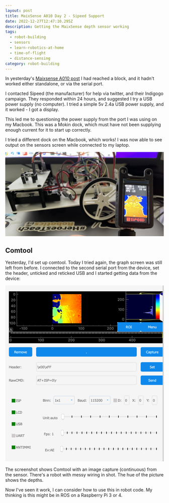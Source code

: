 ```yaml
---
layout: post
title: MaixSense A010 Day 2 - Sipeed Support
date: 2022-12-27T12:47:10.295Z
description: Getting the MaixSense depth sensor working
tags:
  - robot-building
  - sensors
  - learn-robotics-at-home
  - time-of-flight
  - distance-sensing
category: robot-building
---
```

In yesterday's [Maixsense A010 post](/robot%20building/2022/12/26/maixsense-a010-first-impressions.html) I had reached a block, and it hadn't worked either standalone, or via the serial port.

I contacted Sipeed (the manufacturer) for help via twitter, and their Indigogo campaign. They responded within 24 hours, and suggested I try a USB power supply (no computer). I tried a simple 5v 2.4a USB power supply, and it worked - I got a display.

This led me to questioning the power supply from the port I was using on my Macbook. This was a Mokin dock, which must have not been supplying enough current for it to start up correctly. 

I tried a different dock on the Macbook, which works! I was now able to see output on the sensors screen while connected to my laptop.

![The MaixSense A010 sensor sensing depth of a robot](/galleries/focus_stacked_a010_and_robot-med.jpg)

## Comtool

Yesterday, I'd set up comtool. Today I tried again, the graph screen was still left from before. I connected to the second serial port from the device, set the header, unticked and reticked USB and I started getting data from the device:

![Screenshot of the comtool](/galleries/screenshot-2022-12-27-at-12.45.09.png)

The screenshot shows Comtool with an image capture (continuous) from the sensor. There's a robot with messy wiring in shot. The hue of the picture shows the depths.

Now I've seen it work, I can consider how to use this in robot code. My thinking is this might be in ROS on a Raspberry Pi 3 or 4.